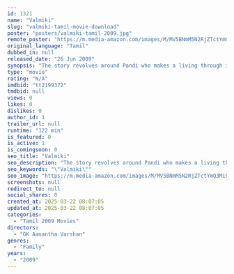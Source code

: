 ```yaml
---
id: 1321
name: "Valmiki"
slug: "valmiki-tamil-movie-download"
poster: "posters/valmiki-tamil-2009.jpg"
remote_poster: "https://m.media-amazon.com/images/M/MV5BNmM5N2RjZTctYmQ3Mi00YzBmLTg2Y2MtMjNiZDFkYzQ0MDhkXkEyXkFqcGdeQXVyNTM3MDMyMDQ@._V1_SX300.jpg"
original_language: "Tamil"
dubbed_in: null
released_date: "26 Jun 2009"
synopsis: "The story revolves around Pandi who makes a living through illegal means. He meets a girl named Vandhana and falls in love with her. Will he succeed in hiding his real identity to win his love?"
type: "movie"
rating: "N/A"
imdbid: "tt2199372"
tmdbid: null
views: 0
likes: 0
dislikes: 0
author_id: 1
trailer_url: null
runtime: "122 min"
is_featured: 0
is_active: 1
is_comingsoon: 0
seo_title: "Valmiki"
seo_description: "The story revolves around Pandi who makes a living through illegal means. He meets a girl named Vandhana and falls in love with her. Will he succeed in hiding his real identity to win his love?"
seo_keywords: "\"Valmiki\""
seo_image: "https://m.media-amazon.com/images/M/MV5BNmM5N2RjZTctYmQ3Mi00YzBmLTg2Y2MtMjNiZDFkYzQ0MDhkXkEyXkFqcGdeQXVyNTM3MDMyMDQ@._V1_SX300.jpg"
screenshots: null
redirect_to: null
social_shares: 0
created_at: 2025-03-22 08:07:05
updated_at: 2025-03-22 08:07:05
categories:
  - "Tamil 2009 Movies"
directors:
  - "GK Aanantha Varshan"
genres:
  - "Family"
years:
  - "2009"
---
```

